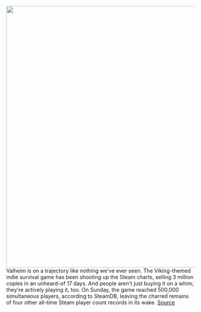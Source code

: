 <img src='https://cdn.vox-cdn.com/thumbor/fDbbF-cpzKW_4A-GnkwlPKSfMls=/0x0:984x449/1200x800/filters:focal(414x147:570x303)/cdn.vox-cdn.com/uploads/chorus_image/image/68856758/valheim_steam.0.jpg' width='700px' /><br/>
Valheim is on a trajectory like nothing we've ever seen. The Viking-themed indie survival game has been shooting up the Steam charts, selling 3 million copies in an unheard-of 17 days. And people aren't just buying it on a whim; they're actively playing it, too. On Sunday, the game reached 500,000 simultaneous players, according to SteamDB, leaving the charred remains of four other all-time Steam player count records in its wake.
<a href='https://www.theverge.com/2021/2/22/22295589/valheim-peak-player-record-steam-terraria-fallout-among-us'> Source <a/>